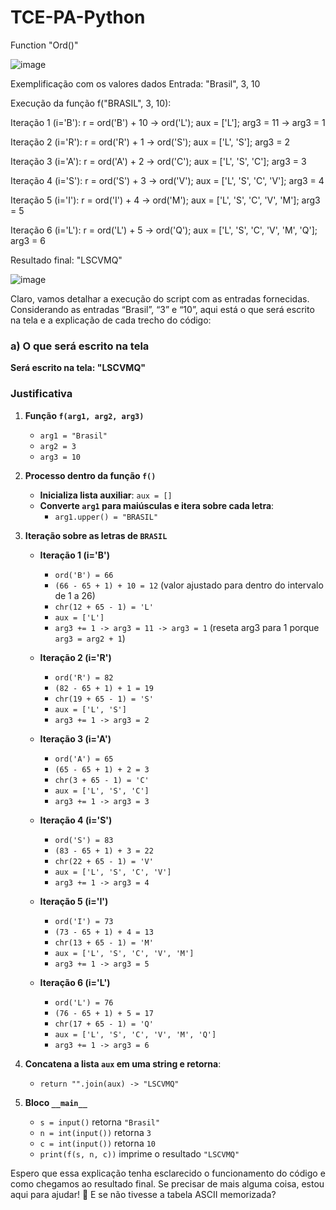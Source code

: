 # TCE-PA-Python
Function "Ord()"

![image](https://github.com/user-attachments/assets/51743cae-3b38-4f93-931c-8577bb09bea4)

Exemplificação com os valores dados
Entrada: "Brasil", 3, 10

Execução da função f("BRASIL", 3, 10):

Iteração 1 (i='B'): r = ord('B') + 10 -> ord('L'); aux = ['L']; arg3 = 11 -> arg3 = 1

Iteração 2 (i='R'): r = ord('R') + 1 -> ord('S'); aux = ['L', 'S']; arg3 = 2

Iteração 3 (i='A'): r = ord('A') + 2 -> ord('C'); aux = ['L', 'S', 'C']; arg3 = 3

Iteração 4 (i='S'): r = ord('S') + 3 -> ord('V'); aux = ['L', 'S', 'C', 'V']; arg3 = 4

Iteração 5 (i='I'): r = ord('I') + 4 -> ord('M'); aux = ['L', 'S', 'C', 'V', 'M']; arg3 = 5

Iteração 6 (i='L'): r = ord('L') + 5 -> ord('Q'); aux = ['L', 'S', 'C', 'V', 'M', 'Q']; arg3 = 6

Resultado final: "LSCVMQ"

![image](https://github.com/user-attachments/assets/34993811-c775-4524-b393-824fe835edea)

Claro, vamos detalhar a execução do script com as entradas fornecidas. Considerando as entradas “Brasil”, “3” e “10”, aqui está o que será escrito na tela e a explicação de cada trecho do código:

### a) O que será escrito na tela

**Será escrito na tela: "LSCVMQ"**

### Justificativa

1. **Função `f(arg1, arg2, arg3)`**
   - `arg1 = "Brasil"`
   - `arg2 = 3`
   - `arg3 = 10`

2. **Processo dentro da função `f()`**

   - **Inicializa lista auxiliar**: `aux = []`
   - **Converte `arg1` para maiúsculas e itera sobre cada letra**:
     - `arg1.upper() = "BRASIL"`

3. **Iteração sobre as letras de `BRASIL`**

   - **Iteração 1 (i='B')**
     - `ord('B') = 66`
     - `(66 - 65 + 1) + 10 = 12` (valor ajustado para dentro do intervalo de 1 a 26)
     - `chr(12 + 65 - 1) = 'L'`
     - `aux = ['L']`
     - `arg3 += 1 -> arg3 = 11 -> arg3 = 1` (reseta arg3 para 1 porque `arg3 = arg2 + 1`)

   - **Iteração 2 (i='R')**
     - `ord('R') = 82`
     - `(82 - 65 + 1) + 1 = 19`
     - `chr(19 + 65 - 1) = 'S'`
     - `aux = ['L', 'S']`
     - `arg3 += 1 -> arg3 = 2`

   - **Iteração 3 (i='A')**
     - `ord('A') = 65`
     - `(65 - 65 + 1) + 2 = 3`
     - `chr(3 + 65 - 1) = 'C'`
     - `aux = ['L', 'S', 'C']`
     - `arg3 += 1 -> arg3 = 3`

   - **Iteração 4 (i='S')**
     - `ord('S') = 83`
     - `(83 - 65 + 1) + 3 = 22`
     - `chr(22 + 65 - 1) = 'V'`
     - `aux = ['L', 'S', 'C', 'V']`
     - `arg3 += 1 -> arg3 = 4`

   - **Iteração 5 (i='I')**
     - `ord('I') = 73`
     - `(73 - 65 + 1) + 4 = 13`
     - `chr(13 + 65 - 1) = 'M'`
     - `aux = ['L', 'S', 'C', 'V', 'M']`
     - `arg3 += 1 -> arg3 = 5`

   - **Iteração 6 (i='L')**
     - `ord('L') = 76`
     - `(76 - 65 + 1) + 5 = 17`
     - `chr(17 + 65 - 1) = 'Q'`
     - `aux = ['L', 'S', 'C', 'V', 'M', 'Q']`
     - `arg3 += 1 -> arg3 = 6`

4. **Concatena a lista `aux` em uma string e retorna**:
   - `return "".join(aux) -> "LSCVMQ"`

5. **Bloco `__main__`**
   - `s = input()` retorna `"Brasil"`
   - `n = int(input())` retorna `3`
   - `c = int(input())` retorna `10`
   - `print(f(s, n, c))` imprime o resultado `"LSCVMQ"`

Espero que essa explicação tenha esclarecido o funcionamento do código e como chegamos ao resultado final. Se precisar de mais alguma coisa, estou aqui para ajudar! 🚀
E se não tivesse a tabela ASCII memorizada?

